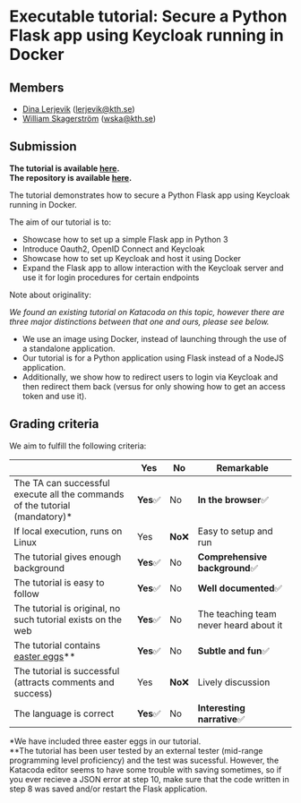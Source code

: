 # Executable tutorial: Secure a Python Flask app using Keycloak running in Docker
 
## Members
- [Dina Lerjevik](https://github.com/dmariel) (lerjevik@kth.se)
- [William Skagerström](https://github.com/wska) (wska@kth.se)

## Submission

**The tutorial is available [here](https://www.katacoda.com/wska/scenarios/add-login-to-python-flask-app-using-keycloak).** </br>
**The repository is available [here](https://github.com/wska/katacoda-scenarios/tree/main/add-login-to-python-flask-app-using-keycloak).**

The tutorial demonstrates how to secure a Python Flask app using Keycloak running in Docker.

The aim of our tutorial is to:

* Showcase how to set up a simple Flask app in Python 3
* Introduce Oauth2, OpenID Connect and Keycloak
* Showcase how to set up Keycloak and host it using Docker
* Expand the Flask app to allow interaction with the Keycloak server and use it for login procedures for certain endpoints
 
Note about originality: 

*We found an existing tutorial on Katacoda on this topic, however there are three major distinctions between that one and ours, please see below.*

* We use an image using Docker, instead of launching through the use of a standalone application. 
* Our tutorial is for a Python application using Flask instead of a NodeJS application.
* Additionally, we show how to redirect users to login via Keycloak and then redirect them back (versus for only showing how to get an access token and use it). 

## Grading criteria

We aim to fulfill the following criteria:

|                                             | Yes | No | Remarkable |
|-------------------------------------------- | ----|----|-------------|
|The TA can successful execute all the commands of the tutorial (mandatory)* | **Yes**✅| No | **In the browser**✅|
|If local execution, runs on Linux | Yes | **No**❌| Easy to setup and run  |
|The tutorial gives enough background | **Yes**✅| No | **Comprehensive background**✅|
|The tutorial is easy to follow  | **Yes**✅ | No | **Well documented**✅|
|The tutorial is original, no such tutorial exists on the web | **Yes**✅ | No | The teaching team never heard about it |
|The tutorial contains [easter eggs](https://github.com/OrkoHunter/python-easter-eggs)** | **Yes**✅ | No | **Subtle and fun**✅|
|The tutorial is successful (attracts comments and success) | Yes | **No**❌| Lively discussion |
|The language is correct | **Yes**✅| No | **Interesting narrative**✅ |

*We have included three easter eggs in our tutorial. </br>
**The tutorial has been user tested by an external tester (mid-range programming level proficiency) and the test was sucessful. However, the Katacoda editor seems to have some trouble with saving sometimes, so if you ever recieve a JSON error at step 10, make sure that the code written in step 8 was saved and/or restart the Flask application.
